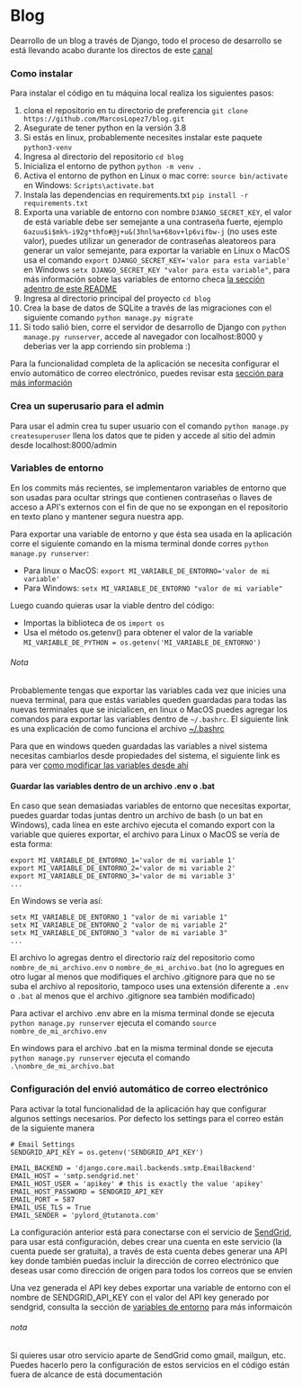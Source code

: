 # Blog

Dearrollo de un blog a través de Django, todo el proceso de desarrollo se está llevando acabo durante los directos de este [canal](https://www.twitch.tv/pylord_) 

### Como instalar 

Para instalar el código en tu máquina local realiza los siguientes pasos:

1. clona el repositorio en tu directorio de preferencia `git clone https://github.com/MarcosLopez7/blog.git` 
2. Asegurate de tener python en la versión 3.8
3. Si estás en linux, probablemente necesites instalar este paquete `python3-venv`
4. Ingresa al directorio del repositorio `cd blog`
5. Inicializa el entorno de python `python -m venv .`
6. Activa el entorno de python en Linux o mac corre: `source bin/activate` en Windows: `Scripts\activate.bat`
7. Instala las dependencias en requirements.txt `pip install -r requirements.txt` 
8. Exporta una variable de entorno con nombre `DJANGO_SECRET_KEY`, el valor de está variable debe ser semejante a una contraseña fuerte, ejemplo `6azuu$i$mk%-i92g*thfo#@j+u&(3hnl%a+68ov+lp6vifbw-j` (no uses este valor), puedes utilizar un generador de contraseñas aleatoreos para generar un valor semejante, para exportar la variable en Linux o MacOS usa el comando `export DJANGO_SECRET_KEY='valor para esta variable'` en Windows `setx DJANGO_SECRET_KEY "valor para esta variable"`, para más información sobre las variables de entorno checa [la sección adentro de este README](https://github.com/MarcosLopez7/blog#variables-de-entorno)
9. Ingresa al directorio principal del proyecto `cd blog`
10. Crea la base de datos de SQLite a través de las migraciones con el siguiente comando `python manage.py migrate`
11. Si todo salió bien, corre el servidor de desarrollo de Django con `python manage.py runserver`, accede al navegador con localhost:8000 y deberìas ver la app corriendo sin problema :)

Para la funcionalidad completa de la aplicación se necesita configurar el envío automático de correo electrónico, puedes revisar esta [sección para más información](https://github.com/MarcosLopez7/blog#configuraci%C3%B3n-del-envi%C3%B3-autom%C3%A1tico-de-correo-electr%C3%B3nico)  

### Crea un superusario para el admin

Para usar el admin crea tu super usuario con el comando `python manage.py createsuperuser` llena los datos que te piden y accede al sitio del admin desde localhost:8000/admin

### Variables de entorno

En los commits más recientes, se implementaron variables de entorno que son usadas para ocultar strings que contienen contraseñas o llaves de acceso a API's externos con el fin de que no se expongan en el repositorio en texto plano y mantener segura nuestra app.

Para exportar una variable de entorno y que ésta sea usada en la aplicación corre el siguiente comando en la misma terminal donde corres `python manage.py runserver`:

- Para linux o MacOS: `export MI_VARIABLE_DE_ENTORNO='valor de mi variable'`
- Para Windows: `setx MI_VARIABLE_DE_ENTORNO "valor de mi variable"`

Luego cuando quieras usar la viable dentro del código:

- Importas la biblioteca de os `import os`
- Usa el método os.getenv() para obtener el valor de la variable `MI_VARIABLE_DE_PYTHON = os.getenv('MI_VARIABLE_DE_ENTORNO')`

###### Nota

Probablemente tengas que exportar las variables cada vez que inicies una nueva terminal, para que estás variables queden guardadas para todas las nuevas terminales que se inicialicen, en linux o MacOS puedes agregar los comandos para exportar las variables dentro de `~/.bashrc`. El siguiente link es una explicación de como funciona el archivo [~/.bashrc](https://www.zeppelinux.es/descripcion-y-uso-de-los-archivos-bashrc-y-etc-bashrc/) 

Para que en windows queden guardadas las variables a nivel sistema necesitas cambiarlos desde propiedades del sistema, el siguiente link es para ver [como modificar las variables desde ahí](https://www.architectryan.com/2018/08/31/how-to-change-environment-variables-on-windows-10/)

#### Guardar las variables dentro de un archivo .env o .bat

En caso que sean demasiadas variables de entorno que necesitas exportar, puedes guardar todas juntas dentro un archivo de bash (o un bat en Windows), cada línea en este archivo ejecuta el comando export con la variable que quieres exportar, el archivo para Linux o MacOS se vería de esta forma:

    export MI_VARIABLE_DE_ENTORNO_1='valor de mi variable 1'
    export MI_VARIABLE_DE_ENTORNO_2='valor de mi variable 2'
    export MI_VARIABLE_DE_ENTORNO_3='valor de mi variable 3'
    ...
    
En Windows se vería así:

    setx MI_VARIABLE_DE_ENTORNO_1 "valor de mi variable 1"
    setx MI_VARIABLE_DE_ENTORNO_2 "valor de mi variable 2"
    setx MI_VARIABLE_DE_ENTORNO_3 "valor de mi variable 3"
    ...

El archivo lo agregas dentro el directorio raíz del repositorio como `nombre_de_mi_archivo.env` o `nombre_de_mi_archivo.bat` (no lo agregues en otro lugar al menos que modifiques el archivo .gitignore para que no se suba el archivo al repositorio, tampoco uses una extensión diferente a `.env` o `.bat` al menos que el archivo .gitignore sea también modificado) 

Para activar el archivo .env abre en la misma terminal donde se ejecuta `python manage.py runserver` ejecuta el comando `source nombre_de_mi_archivo.env`

En windows para el archivo .bat en la misma terminal donde se ejecuta `python manage.py runserver` ejecuta el comando `.\nombre_de_mi_archivo.bat`

### Configuración del envió automático de correo electrónico

Para activar la total funcionalidad de la aplicación hay que configurar algunos settings necesarios. Por defecto los settings para el correo están de la siguiente manera

    # Email Settings
    SENDGRID_API_KEY = os.getenv('SENDGRID_API_KEY')

    EMAIL_BACKEND = 'django.core.mail.backends.smtp.EmailBackend'
    EMAIL_HOST = 'smtp.sendgrid.net'
    EMAIL_HOST_USER = 'apikey' # this is exactly the value 'apikey'
    EMAIL_HOST_PASSWORD = SENDGRID_API_KEY
    EMAIL_PORT = 587
    EMAIL_USE_TLS = True
    EMAIL_SENDER = 'pylord_@tutanota.com'

La configuración anterior está para conectarse con el servicio de [SendGrid](https://sendgrid.com/), para usar está configuración, debes crear una cuenta en este servicio (la cuenta puede ser gratuita), a través de esta cuenta debes generar una API key donde también puedas incluir la dirección de correo electrónico que deseas usar como dirección de origen para todos los correos que se envíen 

Una vez generada el API key debes exportar una variable de entorno con el nombre de SENDGRID_API_KEY con el valor del API key generado por sendgrid, consulta la sección de [variables de entorno](https://github.com/MarcosLopez7/blog#variables-de-entorno) para más informaicón

###### nota

Si quieres usar otro servicio aparte de SendGrid como gmail, mailgun, etc. Puedes hacerlo pero la configuración de estos servicios en el código están fuera de alcance de está documentación

